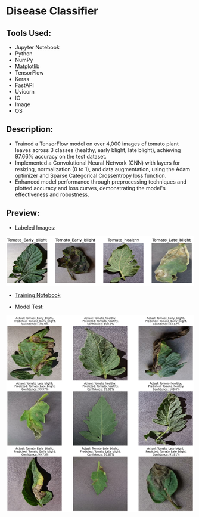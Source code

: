 # Disease Classifier
## Tools Used:
- Jupyter Notebook
- Python
- NumPy
- Matplotlib
- TensorFlow
- Keras
- FastAPI
- Uvicorn
- IO
- Image
- OS
## Description:
- Trained a TensorFlow model on over 4,000 images of tomato plant leaves across 3 classes (healthy, early blight, late blight), achieving 97.66% accuracy on the test dataset.
- Implemented a Convolutional Neural Network (CNN) with layers for resizing, normalization (0 to 1), and data augmentation, using the Adam
optimizer and Sparse Categorical Crossentropy loss function.
- Enhanced model performance through preprocessing techniques and plotted accuracy and loss curves, demonstrating the model's effectiveness and robustness.
## Preview:
- Labeled Images:
  
![Labeled Image Examples](https://github.com/ndomah/Portfolio-Projects/blob/main/Data%20Science/Disease%20Classifier/tomato.png)

- [Training Notebook](https://github.com/ndomah/Portfolio-Projects/blob/main/Data%20Science/Disease%20Classifier/training/Training.ipynb)

- Model Test:

![Model Test](https://github.com/ndomah/Portfolio-Projects/blob/main/Data%20Science/Disease%20Classifier/predictions.png)
